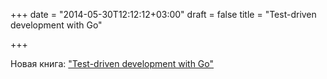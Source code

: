 +++
date = "2014-05-30T12:12:12+03:00"
draft = false
title = "Test-driven development with Go"

+++

<p>Новая книга: <a href="https://dl.dropboxusercontent.com/u/750049/4gophers.com/books/golang-tdd.zip">&quot;Test-driven development with Go&quot;</a></p>

